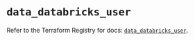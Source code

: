 # `data_databricks_user`

Refer to the Terraform Registry for docs: [`data_databricks_user`](https://registry.terraform.io/providers/databricks/databricks/1.77.0/docs/data-sources/user).

